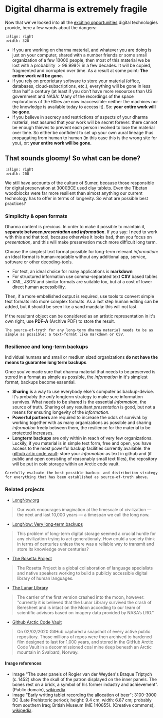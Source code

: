 # Digital dharma is extremely fragile

Now that we've looked into all the [exciting opportunities](computational_dharma.ipynb) digital technologies provide, here a few words about the dangers:

```{image} https://upload.wikimedia.org/wikipedia/commons/7/72/Braque_Family_Triptych_closed_WGA.jpg
:align: right
:width: 320
```
- If you are working on dharma material, and whatever you are doing is just on your computer, shared with a number friends or some small organization of a few $10000$ people, then most of this material we be lost with a probability $>99.999 \%$ in a few decades. It will be copied, fragmented and corrupted over time. As a result at some point: **The entire work will be gone.**
- If you rely on proprietary software to store your material (office, databases, cloud-subscriptions, etc.), everything will be gone in less than half a century (at least if you don't have more resources than US government and NASA: Many of the recordings of the space explorations of the 60ies are now inaccessible: neither the machines nor the knowledge is available today to access it). So: **your entire work will be gone.**
- If you believe in secrecy and restrictions of aspects of your dharma material, rest assured that your work will be secret forever: there cannot be enough thieves to prevent each person involved to lose the material over time. So either be confident to set up your own aural lineage thus propagating from human to human (in this case this is the wrong site for you), or: **your entire work will be gone.**

## That sounds gloomy! So what can be done?

```{image} https://upload.wikimedia.org/wikipedia/commons/b/bc/Early_writing_tablet_recording_the_allocation_of_beer.jpg
:align: right
:width: 200
```

We still have accounts of the culture of Sumer, because those responsible for digital preservation at 3000BCE used clay tablets. Even the Tibetan woodblocks were far more resilient than almost anything our current technology has to offer in terms of longevity. So what are possible best practices?

### Simplicity & open formats

Dharma content is precious. In order to make it possible to maintain it, **separate between _presentation_ and _information_**. If you say: I need to work with this and that tool, because otherwise it looks bad, then you focus on _presentation_, and this will make preservation much more difficult long term.

Choose the simplest text format possible for long-term relevant _information_: an ideal format is human-readable without any additional app, service, software or other decoding-tools.

- For text, an ideal choice for many applications is **markdown**
- For structured information use comma-separated text **CSV** based tables
- XML, JSON and similar formats are suitable too, but at a cost of lower direct human accessibility.

Then, if a more embellished output is required, use tools to convert simple text formats into more complex formats. As a last step human editing can be added, but it should be seen like a sand maṇḍala: this will not last.

If the resultant object can be considered as an artistic representation in it's own right, use **PDF-A** (Archive PDF) to store the result.

```{note}
The source-of-truth for any long-term dharma material needs to be as simple as possible: a text-format like markdown or CSV.
```

### Resilience and long-term backups

Individual humans and small or medium sized organizations **do not have the means to guarantee long term backups**.

Once you've made sure that dharma material that needs to be preserved is stored in a format as simple as possible, the _information_ in it's simplest format, backups become essential.

- **Sharing** is a way to use everybody else's computer as backup-device. It's probably the _only_ longterm strategy to make sure information survives. What needs to be shared is the essential _information_, the source of truth. Sharing of any resultant _presentation_ is good, but not a means for ensuring longevity of the _information_.
- **Powerful partners** are required to increase the odds of survival: by working together with as many organizations as possible and sharing _information_ freely between them, the resilience for the material to be protected increases.
- **Longterm backups** are only within in reach of very few organizations. Luckily, if you material is in simple text form, free and open, you have access to the most powerful backup facilities currently available: the [github artic code vault](https://archiveprogram.github.com/): store your _information_ as text in github and (if public and open consisting of reasonably small text files), the repository will be put in cold storage within an Arctic code vault.

```{note}
Carefully evaluate the best possible backup- and distribution strategy for everything that has been established as source-of-truth above.
```

### Related projects

 - [LongNow.org](https://longnow.org/)
 > Our work encourages imagination at the timescale of civilization — the next and last 10,000 years — a timespan we call the long now.
 - [LongNow: Very long-term backups](https://longnow.org/ideas/very-long-term-backup/)
> This problem of long-term digital storage seemed a crucial hurdle for any civilization trying to act generationaly. How could a society think in terms of centuries unless there was a reliable way to transmit and store its knowledge over centuries? 
 - [The Rosetta Project](https://rosettaproject.org/)
 > The Rosetta Project is a global collaboration of language specialists and native speakers working to build a publicly accessible digital library of human languages.
 - [The Lunar Library](https://www.archmission.org/spaceil) 
 > The carrier of the first version crashed into the moon, however: "currently it is believed that the Lunar Library survived the crash of Beresheet and is intact on the Moon according to our team of scientific advisors based on imagery data provided by NASA’s LRO."
 - [Github Arctic Code Vault](https://archiveprogram.github.com/)
 > On 02/02/2020 GitHub captured a snapshot of every active public repository. Those millions of repos were then archived to hardened film designed to last for 1,000 years, and stored in the GitHub Arctic Code Vault in a decommissioned coal mine deep beneath an Arctic mountain in Svalbard, Norway.
 
#### Image references

* Image "The outer panels of Rogier van der Weyden's Braque Triptych (c. 1452) show the skull of the patron displayed on the inner panels. The bones rest on a brick, a symbol of his former industry and achievement". (Public domain), [wikipedia](https://en.wikipedia.org/wiki/Memento_mori#/media/File:Braque_Family_Triptych_closed_WGA.jpg)
* Image "Early writing tablet recording the allocation of beer"; 3100-3000 BC (Late Prehistoric period); height: 9.4 cm, width: 6.87 cm; probably from southern Iraq; British Museum (ME 140855). (Creative commons), [wikipedia](https://commons.wikimedia.org/wiki/File:Early_writing_tablet_recording_the_allocation_of_beer.jpg). 
